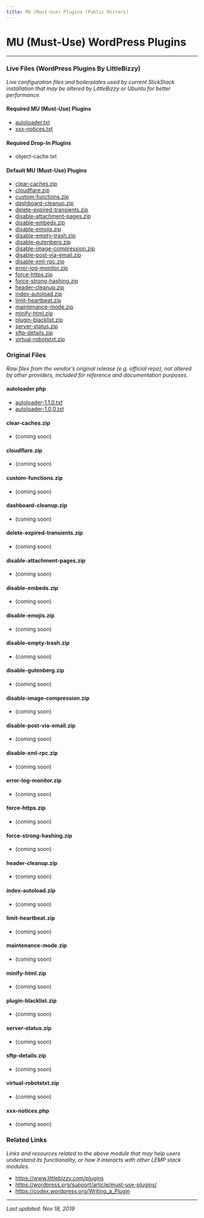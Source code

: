 ```yaml
---
title: MU (Must-Use) Plugins (Public Mirrors)
---
```


# MU (Must-Use) WordPress Plugins

----

### Live Files (WordPress Plugins By LittleBizzy)

*Live configuration files and boilerplates used by current SlickStack installation that may be altered by LittleBizzy or Ubuntu for better performance.*

#### Required MU (Must-Use) Plugins

* [autoloader.txt](autoloader.txt)
* [xxx-notices.txt](xxx-notices.txt)

#### Required Drop-In Plugins

* object-cache.txt

#### Default MU (Must-Use) Plugins

* <a href="clear-caches.zip">clear-caches.zip</a>
* <a href="cloudflare.zip">cloudflare.zip</a>
* <a href="custom-functions.zip">custom-functions.zip</a>
* <a href="dashboard-cleanup.zip">dashboard-cleanup.zip</a>
* <a href="delete-expired-transients.zip">delete-expired-transients.zip</a>
* <a href="disable-attachment-pages.zip">disable-attachment-pages.zip</a>
* <a href="disable-embeds.zip">disable-embeds.zip</a>
* <a href="disable-emojis.zip">disable-emojis.zip</a>
* <a href="disable-empty-trash.zip">disable-empty-trash.zip</a>
* <a href="disable-gutenberg.zip">disable-gutenberg.zip</a>
* <a href="disable-image-compression.zip">disable-image-compression.zip</a>
* <a href="disable-post-via-email.zip">disable-post-via-email.zip</a>
* <a href="disable-xml-rpc.zip">disable-xml-rpc.zip</a>
* <a href="error-log-monitor.zip">error-log-monitor.zip</a>
* <a href="force-https.zip">force-https.zip</a>
* <a href="force-strong-hashing.zip">force-strong-hashing.zip</a>
* <a href="header-cleanup.zip">header-cleanup.zip</a>
* <a href="index-autoload.zip">index-autoload.zip</a>
* <a href="limit-heartbeat.zip">limit-heartbeat.zip</a>
* <a href="maintenance-mode.zip">maintenance-mode.zip</a>
* <a href="minify-html.zip">minify-html.zip</a>
* <a href="plugin-blacklist.zip">plugin-blacklist.zip</a>
* <a href="server-status.zip">server-status.zip</a>
* <a href="sftp-details.zip">sftp-details.zip</a>
* <a href="virtual-robotstxt.zip">virtual-robotstxt.zip</a>

### Original Files

*Raw files from the vendor’s original release (e.g. official repo), not altered by other providers, included for reference and documentation purposes.*

#### autoloader.php

* [autoloader-1.1.0.txt](autoloader-1.1.0.txt)
* [autoloader-1.0.0.txt](autoloader-1.0.0.txt)

#### clear-caches.zip

* (coming soon)

#### cloudflare.zip

* (coming soon)

#### custom-functions.zip

* (coming soon)

#### dashboard-cleanup.zip

* (coming soon)

#### delete-expired-transients.zip

* (coming soon)

#### disable-attachment-pages.zip

* (coming soon)

#### disable-embeds.zip

* (coming soon)

#### disable-emojis.zip

* (coming soon)

#### disable-empty-trash.zip

* (coming soon)

#### disable-gutenberg.zip

* (coming soon)

#### disable-image-compression.zip

* (coming soon)

#### disable-post-via-email.zip

* (coming soon)

#### disable-xml-rpc.zip

* (coming soon)

#### error-log-monitor.zip

* (coming soon)

#### force-https.zip

* (coming soon)

#### force-strong-hashing.zip

* (coming soon)

#### header-cleanup.zip

* (coming soon)

#### index-autoload.zip

* (coming soon)

#### limit-heartbeat.zip

* (coming soon)

#### maintenance-mode.zip

* (coming soon)

#### minify-html.zip

* (coming soon)

#### plugin-blacklist.zip

* (coming soon)

#### server-status.zip

* (coming soon)

#### sftp-details.zip

* (coming soon)

#### virtual-robotstxt.zip

* (coming soon)

#### xxx-notices.php

* (coming soon)

### Related Links

*Links and resources related to the above module that may help users understand its functionality, or how it interacts with other LEMP stack modules.*

* <a href="https://www.littlebizzy.com/plugins">https://www.littlebizzy.com/plugins</a>
* <a href="https://wordpress.org/support/article/must-use-plugins/">https://wordpress.org/support/article/must-use-plugins/</a>
* <a href="https://codex.wordpress.org/Writing_a_Plugin">https://codex.wordpress.org/Writing_a_Plugin</a>

----

*Last updated: Nov 18, 2019*
